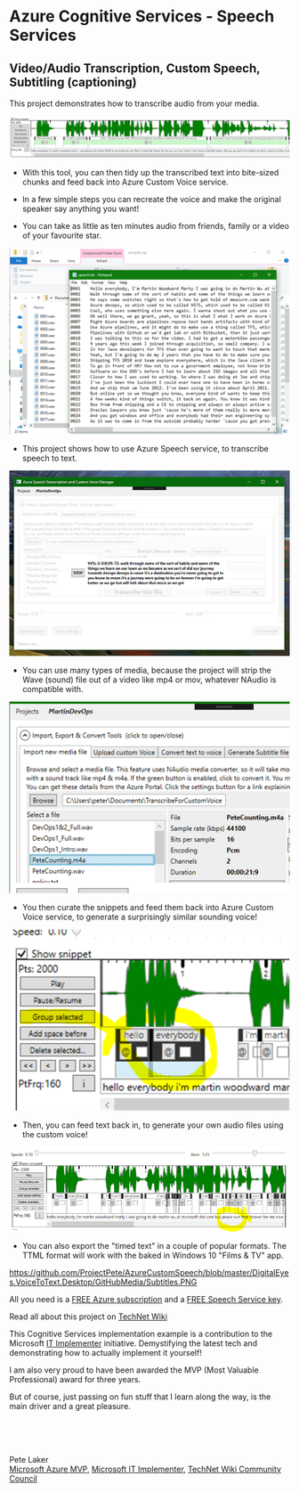 # Azure Cognitive Services - Speech Services

## Video/Audio Transcription, Custom Speech, Subtitling (captioning)

This project demonstrates how to transcribe audio from your media. 

![Example image](/DigitalEyes.VoiceToText.Desktop/GitHubMedia/PolishedSnippet.png)

* With this tool, you can then tidy up the transcribed text into bite-sized chunks and feed back into Azure Custom Voice service. 

* In a few simple steps you can recreate the voice and make the original speaker say anything you want!

* You can take as little as ten minutes audio from friends, family or a video of your favourite star. 

![Example image](/DigitalEyes.VoiceToText.Desktop/GitHubMedia/RawTranscribed%208min%20for%20upload.png)

* This project shows how to use Azure Speech service, to transcribe speech to text. 

![Example image](/DigitalEyes.VoiceToText.Desktop/GitHubMedia/TranscribeScreenshot.png)

* You can use many types of media, because the project will strip the Wave (sound) file out of a video like mp4 or mov, whatever NAudio is compatible with.  

![Example image](/DigitalEyes.VoiceToText.Desktop/GitHubMedia/Types%20of%20files.png)

* You then curate the snippets and feed them back into Azure Custom Voice service, to generate a surprisingly similar sounding voice! 

![Example image](/DigitalEyes.VoiceToText.Desktop/GitHubMedia/GroupSelected.png)

* Then, you can feed text back in, to generate your own audio files using the custom voice! 

![Example image](/DigitalEyes.VoiceToText.Desktop/GitHubMedia/RawTranscribed.png)

* You can also export the "timed text" in a couple of popular formats. The TTML format will work with the baked in Windows 10 "Films & TV" app.  

https://github.com/ProjectPete/AzureCustomSpeech/blob/master/DigitalEyes.VoiceToText.Desktop/GitHubMedia/Subtitles.PNG


All you need is a [FREE Azure subscription](https://azure.microsoft.com/en-us/free/) and a [FREE Speech Service key](https://docs.microsoft.com/en-us/azure/cognitive-services/Speech-Service/get-started).

Read all about this project on [TechNet Wiki](https://social.technet.microsoft.com/wiki/contents/articles/52457.transcribe-video-and-make-your-own-custom-voices-with-azure-speech-services.aspx) 

This Cognitive Services implementation example is a contribution to the Microsoft [IT Implementer](https://www.microsoft.com/en-gb/atwork/it-implementer/) initiative. 
Demystifying the latest tech and demonstrating how to actually implement it yourself!

I am also very proud to have been awarded the MVP (Most Valuable Professional) award for three years.

But of course, just passing on fun stuff that I learn along the way, is the main driver and a great pleasure.

<br />
<br />
<br />
 
Pete Laker
<br />[Microsoft Azure MVP](https://mvp.microsoft.com/en-us/PublicProfile/5001916), [Microsoft IT Implementer](https://www.microsoft.com/en-gb/atwork/it-implementer/), [TechNet Wiki Community Council](https://social.technet.microsoft.com/wiki/149154/ProfileUrlRedirect.ashx)

